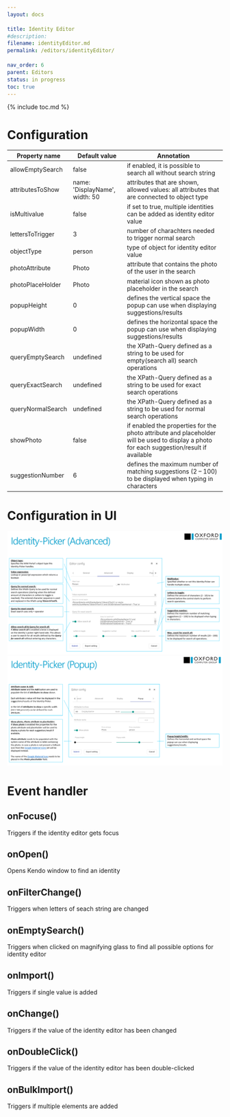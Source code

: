 ```yaml
---
layout: docs

title: Identity Editor
#description:
filename: identityEditor.md
permalink: /editors/identityEditor/

nav_order: 6
parent: Editors
status: in progress
toc: true
---
```

{% include toc.md %}

# Configuration

|Property name| Default value | Annotation |
|--|--|--|
|allowEmptySearch|false|if enabled, it is possible to search all without search string|
|attributesToShow|name: 'DisplayName', width: 50|attributes that are shown, allowed values: all attributes that are connected to object type|
|isMultivalue|false|if set to true, multiple identities can be added as identity editor value|
|lettersToTrigger|3|number of charachters needed to trigger normal search|
|objectType|person|type of object for identity editor value|
|photoAttribute|Photo|attribute that contains the photo of the user in the search|
|photoPlaceHolder|Photo|material icon shown as photo placeholder in the search|
|popupHeight|0|defines the vertical space the popup can use when displaying suggestions/results|
|popupWidth|0|defines the horizontal space the popup can use when displaying suggestions/results|
|queryEmptySearch|undefined|the XPath-Query defined as a string to be used for empty(search all) search operations|
|queryExactSearch|undefined|the XPath-Query defined as a string to be used for exact search operations|
|queryNormalSearch|undefined|the XPath-Query defined as a string to be used for normal search operations|
|showPhoto|false|if enabled the properties for the photo attribute and placeholder will be used to display a photo for each suggestion/result if available|
|suggestionNumber|6|defines the maximum number of matching suggestions (2 – 100) to be displayed when typing in characters|


# Configuration in UI

![image.png](/img/image-47117845-86af-49f6-816b-d18141852ab5.png)
![image.png](/img/image-8bc47ee8-0ef1-405a-9bb9-623f37a92e22.png)

# Event handler

## onFocuse()
Triggers if the identity editor gets focus

## onOpen()
Opens Kendo window to find an identity

## onFilterChange()
Triggers when letters of seach string are changed

## onEmptySearch()
Triggers when clicked on magnifying glass to find all possible options for identity editor

## onImport()
Triggers if single value is added

## onChange()
Triggers if the value of the identity editor has been changed

## onDoubleClick()
Triggers if the value of the identity editor has been double-clicked

## onBulkImport()
Triggers if multiple elements are added

